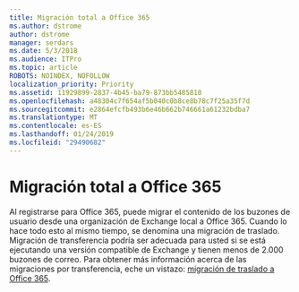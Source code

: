 ```yaml
---
title: Migración total a Office 365
ms.author: dstrome
author: dstrome
manager: serdars
ms.date: 5/3/2018
ms.audience: ITPro
ms.topic: article
ROBOTS: NOINDEX, NOFOLLOW
localization_priority: Priority
ms.assetid: 11929899-2837-4b45-ba79-873bb5485810
ms.openlocfilehash: a48304c7f654af5b040c0b8ce8b78c7f25a35f7d
ms.sourcegitcommit: e2864efcfb493b6e46b662b746661a61232bdba7
ms.translationtype: MT
ms.contentlocale: es-ES
ms.lasthandoff: 01/24/2019
ms.locfileid: "29490682"
---
```

# <a name="cutover-migrations-to-office-365"></a>Migración total a Office 365

Al registrarse para Office 365, puede migrar el contenido de los buzones de usuario desde una organización de Exchange local a Office 365. Cuando lo hace todo esto al mismo tiempo, se denomina una migración de traslado. Migración de transferencia podría ser adecuada para usted si se está ejecutando una versión compatible de Exchange y tienen menos de 2.000 buzones de correo. Para obtener más información acerca de las migraciones por transferencia, eche un vistazo: [migración de traslado a Office 365](https://support.office.com/article/9496e93c-1e59-41a8-9bb3-6e8df0cd81b4.aspx).
  

